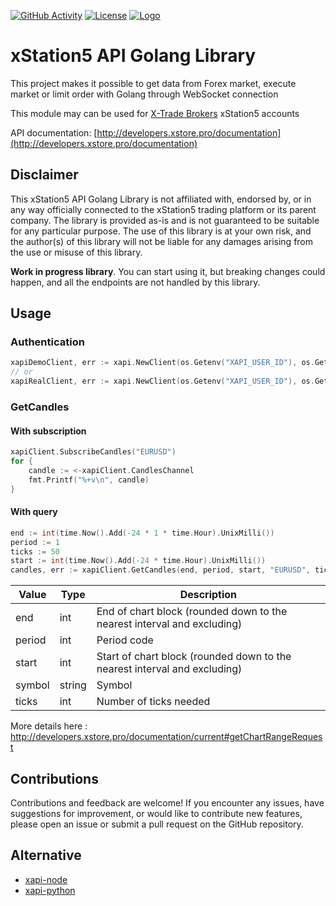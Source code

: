[![GitHub Activity][commits-shield]][commits]
[![License][license-shield]](LICENSE)
[![Logo](https://github.com/peterszombati/xapi-node/raw/master/docs/xtb-logo.png)](https://www.xtb.com/en)
# xStation5 API Golang Library

This project makes it possible to get data from Forex market, execute market or limit order with Golang through WebSocket connection

This module may can be used for [X-Trade Brokers](https://www.xtb.com/en) xStation5 accounts

API documentation: [http://developers.xstore.pro/documentation](http://developers.xstore.pro/documentation)

## Disclaimer

This xStation5 API Golang Library is not affiliated with, endorsed by, or in any way officially connected to the xStation5 trading platform or its parent company. The library is provided as-is and is not guaranteed to be suitable for any particular purpose. The use of this library is at your own risk, and the author(s) of this library will not be liable for any damages arising from the use or misuse of this library.
<!-- Please refer to the license file for more information. -->

**Work in progress library**. You can start using it, but breaking changes could happen, and all the endpoints are not handled by this library.

## Usage

### Authentication
```go
xapiDemoClient, err := xapi.NewClient(os.Getenv("XAPI_USER_ID"), os.Getenv("XAPI_PASSWORD"), "demo")
// or
xapiRealClient, err := xapi.NewClient(os.Getenv("XAPI_USER_ID"), os.Getenv("XAPI_PASSWORD"), "real")
```

### GetCandles

#### With subscription

```go
xapiClient.SubscribeCandles("EURUSD")
for {
	candle := <-xapiClient.CandlesChannel
	fmt.Printf("%+v\n", candle)
}
```

#### With query

```go
end := int(time.Now().Add(-24 * 1 * time.Hour).UnixMilli())
period := 1
ticks := 50
start := int(time.Now().Add(-24 * time.Hour).UnixMilli())
candles, err := xapiClient.GetCandles(end, period, start, "EURUSD", ticks)
```

| Value | Type | Description |
| ----- | ---- | ----------- |
| end | int | End of chart block (rounded down to the nearest interval and excluding) |
| period | int | Period code |
| start | int | Start of chart block (rounded down to the nearest interval and excluding) |
| symbol | string | Symbol |
| ticks | int | Number of ticks needed |

More details here : http://developers.xstore.pro/documentation/current#getChartRangeRequest

## Contributions

Contributions and feedback are welcome! If you encounter any issues, have suggestions for improvement, or would like to contribute new features, please open an issue or submit a pull request on the GitHub repository.

[commits-shield]: https://img.shields.io/github/commit-activity/y/mateogreil/xapi-go.svg?style=for-the-badge
[commits]: https://github.com/mateogreil/xapi-go/commits/master
[license-shield]: https://img.shields.io/github/license/mateogreil/xapi-go.svg?style=for-the-badge

## Alternative

- [xapi-node](https://github.com/peterszombati/xapi-node)
- [xapi-python](https://github.com/pawelkn/xapi-python)
